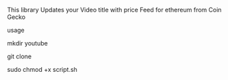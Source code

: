 This library Updates your Video title with price Feed for ethereum from Coin Gecko

usage

mkdir youtube

git clone

sudo chmod +x script.sh



